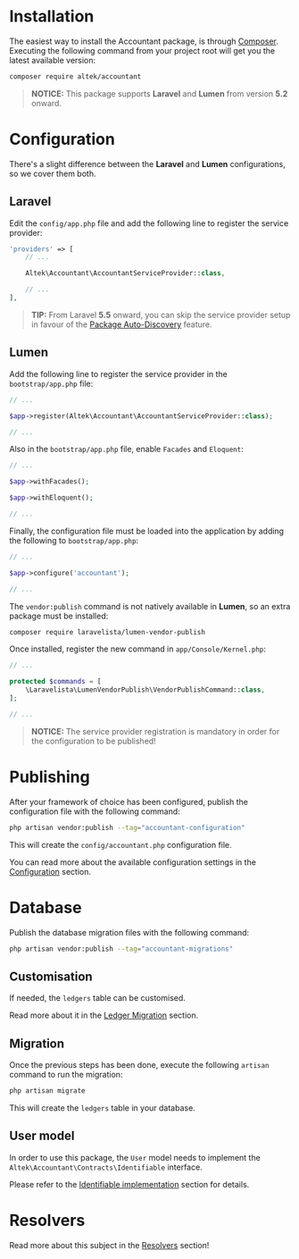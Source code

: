 # Installation
The easiest way to install the Accountant package, is through [Composer](https://getcomposer.org/doc/00-intro.md).
Executing the following command from your project root will get you the latest available version:

```sh
composer require altek/accountant
```

> **NOTICE:** This package supports **Laravel** and **Lumen** from version **5.2** onward.

# Configuration
There's a slight difference between the **Laravel** and **Lumen** configurations, so we cover them both.

## Laravel
Edit the `config/app.php` file and add the following line to register the service provider:

```php
'providers' => [
    // ...

    Altek\Accountant\AccountantServiceProvider::class,

    // ...
],
```

> **TIP:** From Laravel **5.5** onward, you can skip the service provider setup in favour of the [Package Auto-Discovery](https://laravel.com/docs/5.7/packages#package-discovery) feature.

## Lumen
Add the following line to register the service provider in the `bootstrap/app.php` file:

```php
// ...

$app->register(Altek\Accountant\AccountantServiceProvider::class);

// ...
```

Also in the `bootstrap/app.php` file, enable `Facades` and `Eloquent`:

```php
// ...

$app->withFacades();

$app->withEloquent();

// ...
```

Finally, the configuration file must be loaded into the application by adding the following to `bootstrap/app.php`:

```php
// ...

$app->configure('accountant');

// ...
```

The `vendor:publish` command is not natively available in **Lumen**, so an extra package must be installed:

```sh
composer require laravelista/lumen-vendor-publish
```

Once installed, register the new command in `app/Console/Kernel.php`:

```php
// ...

protected $commands = [
    \Laravelista\LumenVendorPublish\VendorPublishCommand::class,
];

// ...
```

> **NOTICE:** The service provider registration is mandatory in order for the configuration to be published!

# Publishing
After your framework of choice has been configured, publish the configuration file with the following command:

```sh
php artisan vendor:publish --tag="accountant-configuration"
```

This will create the `config/accountant.php` configuration file.

You can read more about the available configuration settings in the [Configuration](configuration.md) section.

# Database
Publish the database migration files with the following command:

```sh
php artisan vendor:publish --tag="accountant-migrations"
```

## Customisation
If needed, the `ledgers` table can be customised.

Read more about it in the [Ledger Migration](ledger-migration.md) section.

## Migration
Once the previous steps has been done, execute the following `artisan` command to run the migration:

```sh
php artisan migrate
```

This will create the `ledgers` table in your database.

## User model
In order to use this package, the `User` model needs to implement the `Altek\Accountant\Contracts\Identifiable` interface.

Please refer to the [Identifiable implementation](resolvers.md#identifiable-implementation) section for details.

# Resolvers
Read more about this subject in the [Resolvers](resolvers.md) section!
